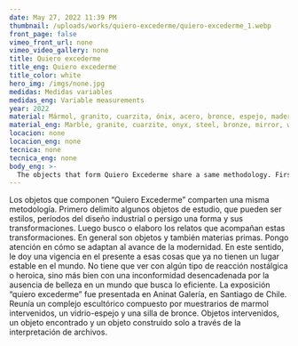 ```yaml
---
date: May 27, 2022 11:39 PM
thumbnail: /uploads/works/quiero-excederme/quiero-excederme_1.webp
front_page: false
vimeo_front_url: none
vimeo_video_gallery: none
title: Quiero excederme
title_eng: Quiero excederme
title_color: white
hero_img: /imgs/none.jpg
medidas: Medidas variables
medidas_eng: Variable measurements
year: 2022
material: Mármol, granito, cuarzita, ónix, acero, bronce, espejo, madera
material_eng: Marble, granite, cuarzite, onyx, steel, bronze, mirror, wood
locacion: none
locacion_eng: none
tecnica: none
tecnica_eng: none
body_eng: >-
  The objects that form Quiero Excederme share a same methodology. First, I limit some objects of study that can be styles, periods of industrial design or I look for a form and its transformations. Then, I search or elaborate narratives that join these transformations.  In general, they are objects and, at the same time, raw materials. I focus on the way they adapt to the developments of modernity. In this sense, I give a viability and validity in the present to those things that don’t have a stable place in the world.  It doesn’t have to be related with nostalgic or heroic reactions, but with an inconformity unraveled by the lack of beauty in a world that seeks the efficient.  This show was presented in Aninat Galería, in Santiago de Chile. It gathered three different methods of doing sculpture composed of vintage marble displays that were redesigned, one found object made of mirror and wood, and one bronze chair. Intervened objects, one found object and one object constructed only through the interpretation of archives.  
---
```

Los objetos que componen “Quiero Excederme” comparten una misma metodología. Primero delimito algunos objetos de estudio, que pueden ser estilos, períodos del diseño industrial o persigo una forma y sus transformaciones. Luego busco o elaboro los relatos que acompañan estas transformaciones. En general son objetos y también materias primas. Pongo atención en cómo se adaptan al avance de la modernidad. En este sentido, le doy una vigencia en el presente a esas cosas que ya no tienen un lugar estable en el mundo. No tiene que ver con algún tipo de reacción nostálgica o heroica, sino más bien con una inconformidad desencadenada por la ausencia de belleza en un mundo que busca lo eficiente. La exposición “quiero excederme” fue presentada en Aninat Galería, en Santiago de Chile. Reunía un complejo escultórico compuesto por muestrarios de marmol intervenidos, un vidrio-espejo y una silla de bronce. Objetos intervenidos, un objeto encontrado y un objeto construido solo a través de la interpretación de archivos.  